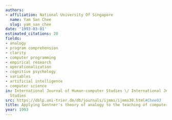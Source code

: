 ```yaml
---
authors:
- affiliation: National University Of Singapore
  name: Yam San Chee
  slug: yam_san_chee
date: '1993-03-01'
estimated_citations: 20
fields:
- analogy
- program comprehension
- clarity
- computer programming
- empirical research
- operationalization
- cognitive psychology
- variables
- artificial intelligence
- computer science
in: International Journal of Human-computer Studies \/ International Journal of Man-machine
  Studies
src: https://dblp.uni-trier.de/db/journals/ijmms/ijmms38.html#Chee93
title: Applying Gentner's theory of analogy to the teaching of computer programming
year: 1993
---
```


